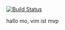 [![Build Status](https://travis-ci.com/axeis/flashcards.svg?branch=master)](https://travis-ci.com/axeis/flashcards)

hallo mo, vim ist mvp
